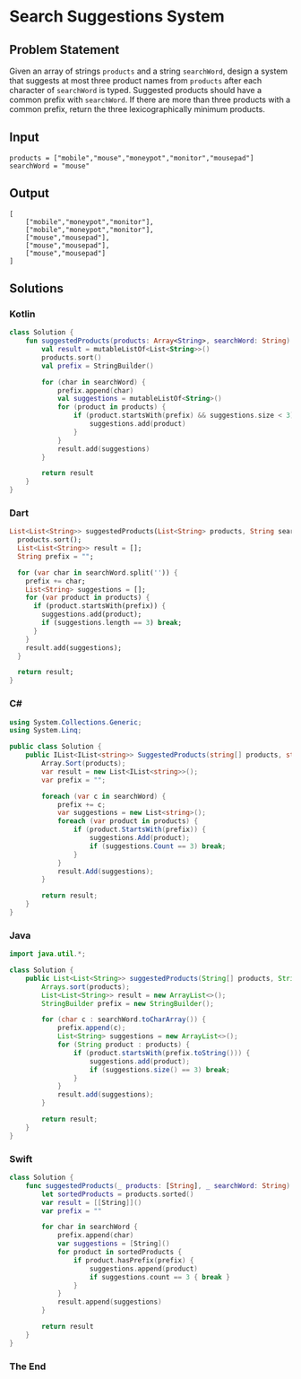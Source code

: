 # Search Suggestions System

## Problem Statement

Given an array of strings `products` and a string `searchWord`, design a system that suggests at most three product names from `products` after each character of `searchWord` is typed. Suggested products should have a common prefix with `searchWord`. If there are more than three products with a common prefix, return the three lexicographically minimum products.

## Input

```text
products = ["mobile","mouse","moneypot","monitor","mousepad"]
searchWord = "mouse"
```

## Output

```text
[
    ["mobile","moneypot","monitor"],
    ["mobile","moneypot","monitor"],
    ["mouse","mousepad"],
    ["mouse","mousepad"],
    ["mouse","mousepad"]
]
```

## Solutions

### Kotlin

```kotlin
class Solution {
    fun suggestedProducts(products: Array<String>, searchWord: String): List<List<String>> {
        val result = mutableListOf<List<String>>()
        products.sort()
        val prefix = StringBuilder()

        for (char in searchWord) {
            prefix.append(char)
            val suggestions = mutableListOf<String>()
            for (product in products) {
                if (product.startsWith(prefix) && suggestions.size < 3) {
                    suggestions.add(product)
                }
            }
            result.add(suggestions)
        }

        return result
    }
}
```

### Dart

```dart
List<List<String>> suggestedProducts(List<String> products, String searchWord) {
  products.sort();
  List<List<String>> result = [];
  String prefix = "";

  for (var char in searchWord.split('')) {
    prefix += char;
    List<String> suggestions = [];
    for (var product in products) {
      if (product.startsWith(prefix)) {
        suggestions.add(product);
        if (suggestions.length == 3) break;
      }
    }
    result.add(suggestions);
  }

  return result;
}
```

### C#

```csharp
using System.Collections.Generic;
using System.Linq;

public class Solution {
    public IList<IList<string>> SuggestedProducts(string[] products, string searchWord) {
        Array.Sort(products);
        var result = new List<IList<string>>();
        var prefix = "";

        foreach (var c in searchWord) {
            prefix += c;
            var suggestions = new List<string>();
            foreach (var product in products) {
                if (product.StartsWith(prefix)) {
                    suggestions.Add(product);
                    if (suggestions.Count == 3) break;
                }
            }
            result.Add(suggestions);
        }

        return result;
    }
}
```

### Java

```java
import java.util.*;

class Solution {
    public List<List<String>> suggestedProducts(String[] products, String searchWord) {
        Arrays.sort(products);
        List<List<String>> result = new ArrayList<>();
        StringBuilder prefix = new StringBuilder();

        for (char c : searchWord.toCharArray()) {
            prefix.append(c);
            List<String> suggestions = new ArrayList<>();
            for (String product : products) {
                if (product.startsWith(prefix.toString())) {
                    suggestions.add(product);
                    if (suggestions.size() == 3) break;
                }
            }
            result.add(suggestions);
        }

        return result;
    }
}
```

### Swift

```swift
class Solution {
    func suggestedProducts(_ products: [String], _ searchWord: String) -> [[String]] {
        let sortedProducts = products.sorted()
        var result = [[String]]()
        var prefix = ""

        for char in searchWord {
            prefix.append(char)
            var suggestions = [String]()
            for product in sortedProducts {
                if product.hasPrefix(prefix) {
                    suggestions.append(product)
                    if suggestions.count == 3 { break }
                }
            }
            result.append(suggestions)
        }

        return result
    }
}
```

### The End